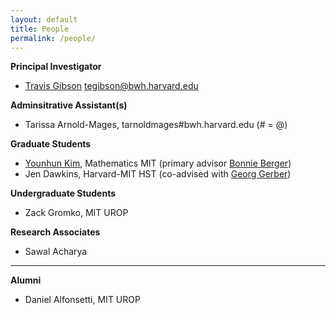 ```yaml
---
layout: default
title: People
permalink: /people/
---
```


**Principal Investigator**
- [Travis Gibson](/travisgibson/) <a href="mailto:tegibson@bwh.harvard.edu" style="display: inline-block"><i class="fa fa-envelope-o"></i> tegibson@bwh.harvard.edu</a>


**Adminsitrative Assistant(s)**
- Tarissa Arnold-Mages, tarnoldmages#bwh.harvard.edu (# = @)

**Graduate Students**
- [Younhun Kim](http://www-math.mit.edu/~younhun/), Mathematics MIT (primary advisor [Bonnie Berger](https://people.csail.mit.edu/bab/))
- Jen Dawkins, Harvard-MIT HST (co-advised with [Georg Gerber](https://gerber.bwh.harvard.edu/))

**Undergraduate Students**
- Zack Gromko, MIT UROP

**Research Associates**
- Sawal Acharya

---

**Alumni**
- Daniel Alfonsetti,  MIT UROP
